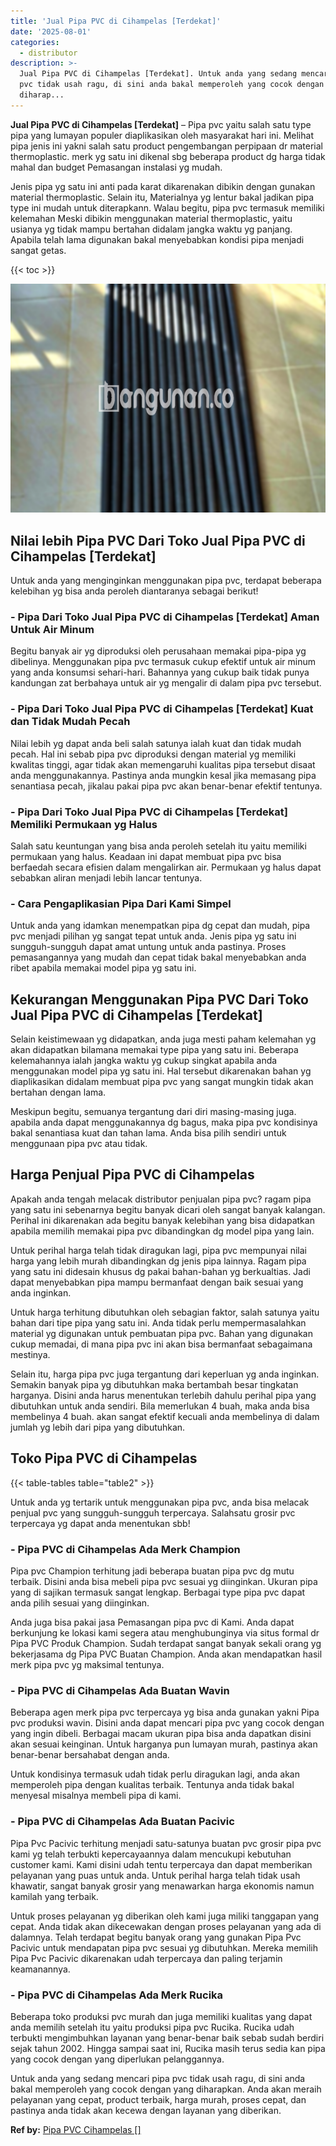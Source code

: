 ```yaml
---
title: 'Jual Pipa PVC di Cihampelas [Terdekat]'
date: '2025-08-01'
categories:
  - distributor
description: >-
  Jual Pipa PVC di Cihampelas [Terdekat]. Untuk anda yang sedang mencari pipa
  pvc tidak usah ragu, di sini anda bakal memperoleh yang cocok dengan yang
  diharap...
---
```


**Jual Pipa PVC di Cihampelas \[Terdekat\]** – Pipa pvc yaitu salah satu type pipa yang lumayan populer diaplikasikan oleh masyarakat hari ini. Melihat pipa jenis ini yakni salah satu product pengembangan perpipaan dr material thermoplastic. merk yg satu ini dikenal sbg beberapa product dg harga tidak mahal dan budget Pemasangan instalasi yg mudah.

Jenis pipa yg satu ini anti pada karat dikarenakan dibikin dengan gunakan material thermoplastic. Selain itu, Materialnya yg lentur bakal jadikan pipa type ini mudah untuk diterapkann. Walau begitu, pipa pvc termasuk memiliki kelemahan Meski dibikin menggunakan material thermoplastic, yaitu usianya yg tidak mampu bertahan didalam jangka waktu yg panjang. Apabila telah lama digunakan bakal menyebabkan kondisi pipa menjadi sangat getas.

{{< toc >}}

![Jual Pipa PVC di Cihampelas [Terdekat]](/images/jaul-pipa-pvc-31.png)

## Nilai lebih Pipa PVC Dari Toko Jual Pipa PVC di Cihampelas \[Terdekat\]

Untuk anda yang menginginkan menggunakan pipa pvc, terdapat beberapa kelebihan yg bisa anda peroleh diantaranya sebagai berikut!

### \- Pipa Dari Toko Jual Pipa PVC di Cihampelas \[Terdekat\] Aman Untuk Air Minum

Begitu banyak air yg diproduksi oleh perusahaan memakai pipa-pipa yg dibelinya. Menggunakan pipa pvc termasuk cukup efektif untuk air minum yang anda konsumsi sehari-hari. Bahannya yang cukup baik tidak punya kandungan zat berbahaya untuk air yg mengalir di dalam pipa pvc tersebut.

### \- Pipa Dari Toko Jual Pipa PVC di Cihampelas \[Terdekat\] Kuat dan Tidak Mudah Pecah

Nilai lebih yg dapat anda beli salah satunya ialah kuat dan tidak mudah pecah. Hal ini sebab pipa pvc diproduksi dengan material yg memiliki kwalitas tinggi, agar tidak akan memengaruhi kualitas pipa tersebut disaat anda menggunakannya. Pastinya anda mungkin kesal jika memasang pipa senantiasa pecah, jikalau pakai pipa pvc akan benar-benar efektif tentunya.

### \- Pipa Dari Toko Jual Pipa PVC di Cihampelas \[Terdekat\] Memiliki Permukaan yg Halus

Salah satu keuntungan yang bisa anda peroleh setelah itu yaitu memiliki permukaan yang halus. Keadaan ini dapat membuat pipa pvc bisa berfaedah secara efisien dalam mengalirkan air. Permukaan yg halus dapat sebabkan aliran menjadi lebih lancar tentunya.

### \- Cara Pengaplikasian Pipa Dari Kami Simpel

Untuk anda yang idamkan menempatkan pipa dg cepat dan mudah, pipa pvc menjadi pilihan yg sangat tepat untuk anda. Jenis pipa yg satu ini sungguh-sungguh dapat amat untung untuk anda pastinya. Proses pemasangannya yang mudah dan cepat tidak bakal menyebabkan anda ribet apabila memakai model pipa yg satu ini.

## Kekurangan Menggunakan Pipa PVC Dari Toko Jual Pipa PVC di Cihampelas \[Terdekat\]

Selain keistimewaan yg didapatkan, anda juga mesti paham kelemahan yg akan didapatkan bilamana memakai type pipa yang satu ini. Beberapa kelemahannya ialah jangka waktu yg cukup singkat apabila anda menggunakan model pipa yg satu ini. Hal tersebut dikarenakan bahan yg diaplikasikan didalam membuat pipa pvc yang sangat mungkin tidak akan bertahan dengan lama.

Meskipun begitu, semuanya tergantung dari diri masing-masing juga. apabila anda dapat menggunakannya dg bagus, maka pipa pvc kondisinya bakal senantiasa kuat dan tahan lama. Anda bisa pilih sendiri untuk menggunaan pipa pvc atau tidak.

## Harga Penjual Pipa PVC di Cihampelas

Apakah anda tengah melacak distributor penjualan pipa pvc? ragam pipa yang satu ini sebenarnya begitu banyak dicari oleh sangat banyak kalangan. Perihal ini dikarenakan ada begitu banyak kelebihan yang bisa didapatkan apabila memilih memakai pipa pvc dibandingkan dg model pipa yang lain.

Untuk perihal harga telah tidak diragukan lagi, pipa pvc mempunyai nilai harga yang lebih murah dibandingkan dg jenis pipa lainnya. Ragam pipa yang satu ini didesain khusus dg pakai bahan-bahan yg berkualtias. Jadi dapat menyebabkan pipa mampu bermanfaat dengan baik sesuai yang anda inginkan.

Untuk harga terhitung dibutuhkan oleh sebagian faktor, salah satunya yaitu bahan dari tipe pipa yang satu ini. Anda tidak perlu mempermasalahkan material yg digunakan untuk pembuatan pipa pvc. Bahan yang digunakan cukup memadai, di mana pipa pvc ini akan bisa bermanfaat sebagaimana mestinya.

Selain itu, harga pipa pvc juga tergantung dari keperluan yg anda inginkan. Semakin banyak pipa yg dibutuhkan maka bertambah besar tingkatan harganya. Disini anda harus menentukan terlebih dahulu perihal pipa yang dibutuhkan untuk anda sendiri. Bila memerlukan 4 buah, maka anda bisa membelinya 4 buah. akan sangat efektif kecuali anda membelinya di dalam jumlah yg lebih dari pipa yang dibutuhkan.

## Toko Pipa PVC di Cihampelas

{{< table-tables table="table2" >}}

Untuk anda yg tertarik untuk menggunakan pipa pvc, anda bisa melacak penjual pvc yang sungguh-sungguh terpercaya. Salahsatu grosir pvc terpercaya yg dapat anda menentukan sbb!

### \- Pipa PVC di Cihampelas Ada Merk Champion

Pipa pvc Champion terhitung jadi beberapa buatan pipa pvc dg mutu terbaik. Disini anda bisa mebeli pipa pvc sesuai yg diinginkan. Ukuran pipa yang di sajikan termasuk sangat lengkap. Berbagai type pipa pvc dapat anda pilih sesuai yang diinginkan.

Anda juga bisa pakai jasa Pemasangan pipa pvc di Kami. Anda dapat berkunjung ke lokasi kami segera atau menghubunginya via situs formal dr Pipa PVC Produk Champion. Sudah terdapat sangat banyak sekali orang yg bekerjasama dg Pipa PVC Buatan Champion. Anda akan mendapatkan hasil merk pipa pvc yg maksimal tentunya.

### \- Pipa PVC di Cihampelas Ada Buatan Wavin

Beberapa agen merk pipa pvc terpercaya yg bisa anda gunakan yakni Pipa pvc produksi wavin. Disini anda dapat mencari pipa pvc yang cocok dengan yang ingin dibeli. Berbagai macam ukuran pipa bisa anda dapatkan disini akan sesuai keinginan. Untuk harganya pun lumayan murah, pastinya akan benar-benar bersahabat dengan anda.

Untuk kondisinya termasuk udah tidak perlu diragukan lagi, anda akan memperoleh pipa dengan kualitas terbaik. Tentunya anda tidak bakal menyesal misalnya membeli pipa di kami.

### \- Pipa PVC di Cihampelas Ada Buatan Pacivic

Pipa Pvc Pacivic terhitung menjadi satu-satunya buatan pvc grosir pipa pvc kami yg telah terbukti kepercayaannya dalam mencukupi kebutuhan customer kami. Kami disini udah tentu terpercaya dan dapat memberikan pelayanan yang puas untuk anda. Untuk perihal harga telah tidak usah khawatir, sangat banyak grosir yang menawarkan harga ekonomis namun kamilah yang terbaik.

Untuk proses pelayanan yg diberikan oleh kami juga miliki tanggapan yang cepat. Anda tidak akan dikecewakan dengan proses pelayanan yang ada di dalamnya. Telah terdapat begitu banyak orang yang gunakan Pipa Pvc Pacivic untuk mendapatan pipa pvc sesuai yg dibutuhkan. Mereka memilih Pipa Pvc Pacivic dikarenakan udah terpercaya dan paling terjamin keamanannya.

### \- Pipa PVC di Cihampelas Ada Merk Rucika

Beberapa toko produksi pvc murah dan juga memiliki kualitas yang dapat anda memilih setelah itu yaitu produksi pipa pvc Rucika. Rucika udah terbukti mengimbuhkan layanan yang benar-benar baik sebab sudah berdiri sejak tahun 2002. Hingga sampai saat ini, Rucika masih terus sedia kan pipa yang cocok dengan yang diperlukan pelanggannya.

Untuk anda yang sedang mencari pipa pvc tidak usah ragu, di sini anda bakal memperoleh yang cocok dengan yang diharapkan. Anda akan meraih pelayanan yang cepat, product terbaik, harga murah, proses cepat, dan pastinya anda tidak akan kecewa dengan layanan yang diberikan.

**Ref by:** [Pipa PVC Cihampelas []](https://id.wikipedia.org/wiki/Pipa)
